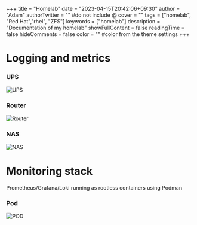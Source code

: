 +++
title = "Homelab"
date = "2023-04-15T20:42:06+09:30"
author = "Adam"
authorTwitter = "" #do not include @
cover = ""
tags = ["homelab", "Red Hat","rhel", "ZFS"]
keywords = ["homelab"]
description = "Documentation of my homelab"
showFullContent = false
readingTime = false
hideComments = false
color = "" #color from the theme settings
+++

# Logging and metrics
### UPS
![UPS](../UPS-2023-04-01_213311.png)
### Router
![Router](../Router-2023-04-01_212959.png)
### NAS
![NAS](../NAS-2023-04-01_213149.png)

# Monitoring stack
Prometheus/Grafana/Loki running as rootless containers using Podman
### Pod
![POD](../Monitoring_Stack-2023-04-01_214146.png)